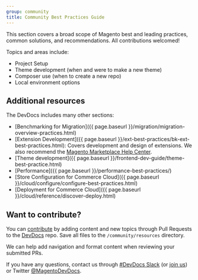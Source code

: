 ```yaml
---
group: community
title: Community Best Practices Guide
---
```


This section covers a broad scope of Magento best and leading practices, common solutions, and recommendations. All contributions welcomed!

Topics and areas include:

* Project Setup
* Theme development (when and were to make a new theme)
* Composer use (when to create a new repo)
* Local environment options

## Additional resources

The DevDocs includes many other sections:

- [Benchmarking for Migration]({{ page.baseurl }}/migration/migration-overview-practices.html)
- [Extension Development]({{ page.baseurl }}/ext-best-practices/bk-ext-best-practices.html): Covers development and design of extensions. We also recommend the [Magento Marketplace Help Center](https://marketplacesupport.magento.com/hc/en-us).
- [Theme development]({{ page.baseurl }}/frontend-dev-guide/theme-best-practice.html)
- [Performance]({{ page.baseurl }}/performance-best-practices/)
- [Store Configuration for Commerce Cloud]({{ page.baseurl }}/cloud/configure/configure-best-practices.html)
- [Deployment for Commerce Cloud]({{ page.baseurl }}/cloud/reference/discover-deploy.html)

## Want to contribute?

You can [contribute](https://github.com/magento/devdocs/blob/master/.github/CONTRIBUTING.md) by adding content and new topics through Pull Requests to the [DevDocs](https://github.com/magento/devdocs) repo. Save all files to the `/community/resources` directory.

We can help add navigation and format content when reviewing your submitted PRs. 

If you have any questions, contact us through [#DevDocs Slack](https://github.com/magento/devdocs/blob/master/.github/CONTRIBUTING.md) (or [join us](https://t.co/9HImUyCmyh)) or Twitter [@MagentoDevDocs](https://twitter.com/MagentoDevDocs).

